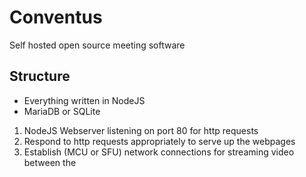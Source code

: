 # Conventus
Self hosted open source meeting software

## Structure
- Everything written in NodeJS
- MariaDB or SQLite

1. NodeJS Webserver listening on port 80 for http requests
2. Respond to http requests appropriately to serve up the webpages
3. Establish (MCU or SFU) network connections for streaming video between the 